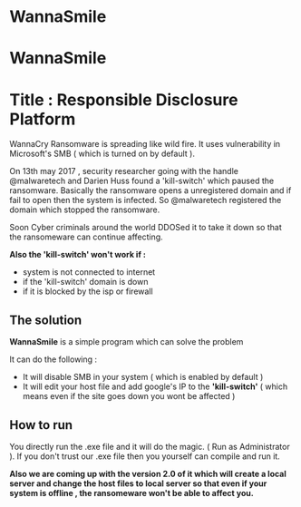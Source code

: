 # WannaSmile

# WannaSmile

# **Title : Responsible Disclosure Platform**

WannaCry Ransomware is spreading like wild fire. It uses vulnerability in Microsoft's SMB ( which is turned on by default ).

On 13th may 2017 , security researcher going with the handle @malwaretech and Darien Huss found a 'kill-switch' which paused the ransomware. Basically the ransomware opens a unregistered domain and if fail to open then the system is infected. So @malwaretech registered the domain which stopped the ransomware.

Soon Cyber criminals around the world DDOSed it to take it down so that the ransomeware can continue affecting. 

**Also the 'kill-switch' won't work if :**
-  system is not connected to internet
-  if the 'kill-switch' domain is down
-  if it is blocked by the isp or firewall

## The solution

**WannaSmile** is a simple program which can solve the problem

It can do the following :

-  It will disable SMB in your system ( which is enabled by default )
-  It will edit your host file and add google's IP to the **'kill-switch'** ( which means even if the site goes down you wont be affected )

## How to run

You directly run the .exe file and it will do the magic. ( Run as Administrator ). If you don't trust our .exe file then you yourself can compile and run it.

**Also we are coming up with the version 2.0 of it which will create a local server and change the host files to local server so that even if your system is offline , the ransomeware won't be able to affect you.**
